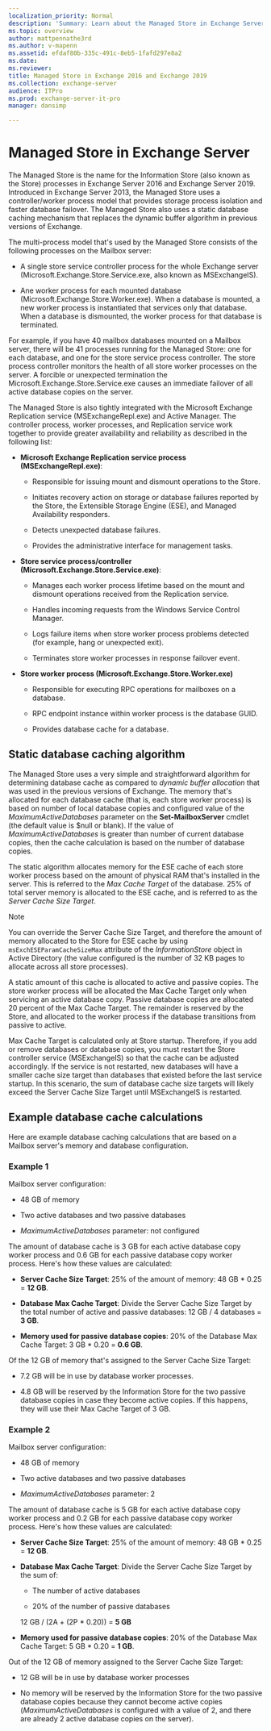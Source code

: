 ```yaml
---
localization_priority: Normal
description: 'Summary: Learn about the Managed Store in Exchange Server 2016 and 2019'
ms.topic: overview
author: mattpennathe3rd
ms.author: v-mapenn
ms.assetid: efdaf80b-335c-491c-8eb5-1fafd297e8a2
ms.date: 
ms.reviewer: 
title: Managed Store in Exchange 2016 and Exchange 2019
ms.collection: exchange-server
audience: ITPro
ms.prod: exchange-server-it-pro
manager: dansimp

---
```


# Managed Store in Exchange Server

The Managed Store is the name for the Information Store (also known as the Store) processes in Exchange Server 2016 and Exchange Server 2019. Introduced in Exchange Server 2013, the Managed Store uses a controller/worker process model that provides storage process isolation and faster database failover. The Managed Store also uses a static database caching mechanism that replaces the dynamic buffer algorithm in previous versions of Exchange.

The multi-process model that's used by the Managed Store consists of the following processes on the Mailbox server:

- A single store service controller process for the whole Exchange server (Microsoft.Exchange.Store.Service.exe, also known as MSExchangeIS).

- Ane worker process for each mounted database (Microsoft.Exchange.Store.Worker.exe). When a database is mounted, a new worker process is instantiated that services only that database. When a database is dismounted, the worker process for that database is terminated.

For example, if you have 40 mailbox databases mounted on a Mailbox server, there will be 41 processes running for the Managed Store: one for each database, and one for the store service process controller. The store process controller monitors the health of all store worker processes on the server. A forcible or unexpected termination the Microsoft.Exchange.Store.Service.exe causes an immediate failover of all active database copies on the server.

The Managed Store is also tightly integrated with the Microsoft Exchange Replication service (MSExchangeRepl.exe) and Active Manager. The controller process, worker processes, and Replication service work together to provide greater availability and reliability as described in the following list:

- **Microsoft Exchange Replication service process (MSExchangeRepl.exe)**:

  - Responsible for issuing mount and dismount operations to the Store.

  - Initiates recovery action on storage or database failures reported by the Store, the Extensible Storage Engine (ESE), and Managed Availability responders.

  - Detects unexpected database failures.

  - Provides the administrative interface for management tasks.

- **Store service process/controller (Microsoft.Exchange.Store.Service.exe)**:

  - Manages each worker process lifetime based on the mount and dismount operations received from the Replication service.

  - Handles incoming requests from the Windows Service Control Manager.

  - Logs failure items when store worker process problems detected (for example, hang or unexpected exit).

  - Terminates store worker processes in response failover event.

- **Store worker process (Microsoft.Exchange.Store.Worker.exe)**

  - Responsible for executing RPC operations for mailboxes on a database.

  - RPC endpoint instance within worker process is the database GUID.

  - Provides database cache for a database.

## Static database caching algorithm

The Managed Store uses a very simple and straightforward algorithm for determining database cache as compared to *dynamic buffer allocation* that was used in the previous versions of Exchange. The memory that's allocated for each database cache (that is, each store worker process) is based on number of local database copies and configured value of the *MaximumActiveDatabases* parameter on the **Set-MailboxServer** cmdlet (the default value is $null or blank). If the value of *MaximumActiveDatabases* is greater than number of current database copies, then the cache calculation is based on the number of database copies.

The static algorithm allocates memory for the ESE cache of each store worker process based on the amount of physical RAM that's installed in the server. This is referred to the *Max Cache Target* of the database. 25% of total server memory is allocated to the ESE cache, and is referred to as the *Server Cache Size Target*.

> [!NOTE]
> You can override the Server Cache Size Target, and therefore the amount of memory allocated to the Store for ESE cache by using `msExchESEParamCacheSizeMax` attribute of the *InformationStore* object in Active Directory (the value configured is the number of 32 KB pages to allocate across all store processes).

A static amount of this cache is allocated to active and passive copies. The store worker process will be allocated the Max Cache Target only when servicing an active database copy. Passive database copies are allocated 20 percent of the Max Cache Target. The remainder is reserved by the Store, and allocated to the worker process if the database transitions from passive to active.

Max Cache Target is calculated only at Store startup. Therefore, if you add or remove databases or database copies, you must restart the Store controller service (MSExchangeIS) so that the cache can be adjusted accordingly. If the service is not restarted, new databases will have a smaller cache size target than databases that existed before the last service startup. In this scenario, the sum of database cache size targets will likely exceed the Server Cache Size Target until MSExchangeIS is restarted.

## Example database cache calculations

Here are example database caching calculations that are based on a Mailbox server's memory and database configuration.

### Example 1

Mailbox server configuration:

- 48 GB of memory

- Two active databases and two passive databases

- *MaximumActiveDatabases* parameter: not configured

The amount of database cache is 3 GB for each active database copy worker process and 0.6 GB for each passive database copy worker process. Here's how these values are calculated:

- **Server Cache Size Target**: 25% of the amount of memory: 48 GB \* 0.25 = **12 GB**.

- **Database Max Cache Target**: Divide the Server Cache Size Target by the total number of active and passive databases: 12 GB / 4 databases = **3 GB**.

- **Memory used for passive database copies**: 20% of the Database Max Cache Target: 3 GB \* 0.20 = **0.6 GB**.

Of the 12 GB of memory that's assigned to the Server Cache Size Target:

- 7.2 GB will be in use by database worker processes.

- 4.8 GB will be reserved by the Information Store for the two passive database copies in case they become active copies. If this happens, they will use their Max Cache Target of 3 GB.

### Example 2

Mailbox server configuration:

- 48 GB of memory

- Two active databases and two passive databases

- *MaximumActiveDatabases* parameter: 2

The amount of database cache is 5 GB for each active database copy worker process and 0.2 GB for each passive database copy worker process. Here's how these values are calculated:

- **Server Cache Size Target**: 25% of the amount of memory: 48 GB \* 0.25 = **12 GB**.

- **Database Max Cache Target**: Divide the Server Cache Size Target by the sum of:

  - The number of active databases

  - 20% of the number of passive databases

  12 GB / (2A + (2P \* 0.20)) = **5 GB**

- **Memory used for passive database copies**: 20% of the Database Max Cache Target: 5 GB \* 0.20 = **1 GB**.

Out of the 12 GB of memory assigned to the Server Cache Size Target:

- 12 GB will be in use by database worker processes

- No memory will be reserved by the Information Store for the two passive database copies because they cannot become active copies (*MaximumActiveDatabases* is configured with a value of 2, and there are already 2 active database copies on the server).
